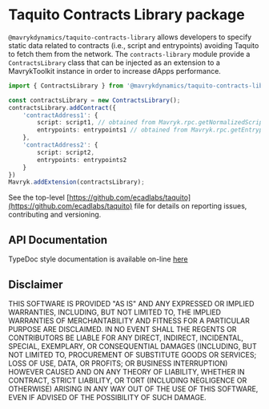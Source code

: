 # Taquito Contracts Library package

`@mavrykdynamics/taquito-contracts-library` allows developers to specify static data related to contracts (i.e., script and entrypoints) avoiding Taquito to fetch them from the network. The `contracts-library` module provide a `ContractsLibrary` class that can be injected as an extension to a MavrykToolkit instance in order to increase dApps performance.

```ts
import { ContractsLibrary } from '@mavrykdynamics/taquito-contracts-library';

const contractsLibrary = new ContractsLibrary();
contractsLibrary.addContract({
    'contractAddress1': {
        script: script1, // obtained from Mavryk.rpc.getNormalizedScript('contractAddress1')
        entrypoints: entrypoints1 // obtained from Mavryk.rpc.getEntrypoints('contractAddress1')
    },
    'contractAddress2': {
        script: script2,
        entrypoints: entrypoints2
    }
})
Mavryk.addExtension(contractsLibrary);
```

See the top-level [https://github.com/ecadlabs/taquito](https://github.com/ecadlabs/taquito) file for details on reporting issues, contributing and versioning.

## API Documentation

TypeDoc style documentation is available on-line [here](https://taquito.mavryk.org/typedoc/modules/_taquito_http_utils.html)

## Disclaimer

THIS SOFTWARE IS PROVIDED "AS IS" AND ANY EXPRESSED OR IMPLIED WARRANTIES, INCLUDING, BUT NOT LIMITED TO, THE IMPLIED WARRANTIES OF MERCHANTABILITY AND FITNESS FOR A PARTICULAR PURPOSE ARE DISCLAIMED. IN NO EVENT SHALL THE REGENTS OR CONTRIBUTORS BE LIABLE FOR ANY DIRECT, INDIRECT, INCIDENTAL, SPECIAL, EXEMPLARY, OR CONSEQUENTIAL DAMAGES (INCLUDING, BUT NOT LIMITED TO, PROCUREMENT OF SUBSTITUTE GOODS OR SERVICES; LOSS OF USE, DATA, OR PROFITS; OR BUSINESS INTERRUPTION) HOWEVER CAUSED AND ON ANY THEORY OF LIABILITY, WHETHER IN CONTRACT, STRICT LIABILITY, OR TORT (INCLUDING NEGLIGENCE OR OTHERWISE) ARISING IN ANY WAY OUT OF THE USE OF THIS SOFTWARE, EVEN IF ADVISED OF THE POSSIBILITY OF SUCH DAMAGE.
